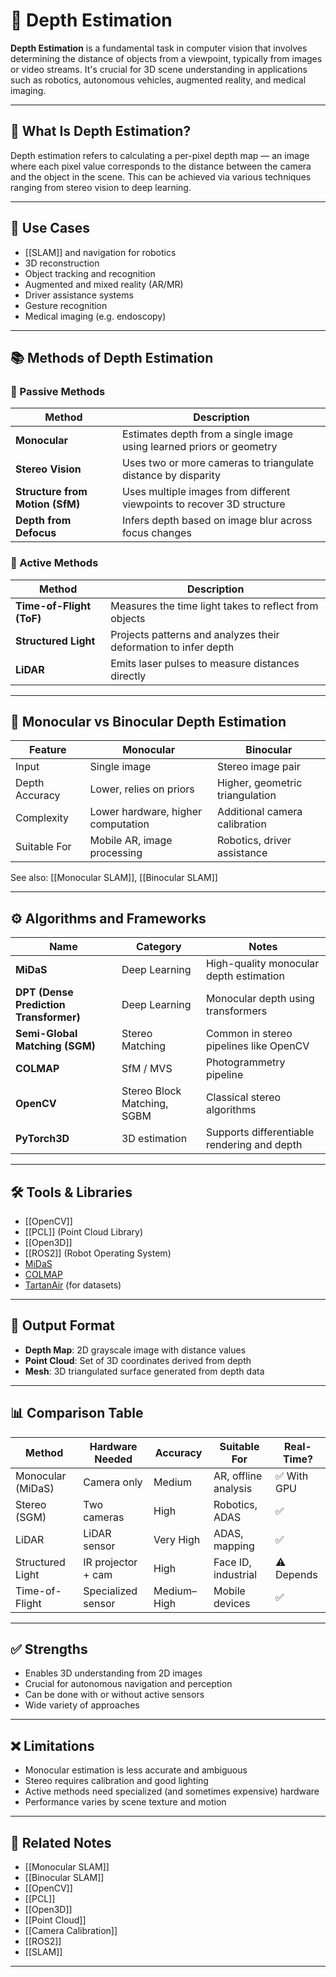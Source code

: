 # 🧠 Depth Estimation

**Depth Estimation** is a fundamental task in computer vision that involves determining the distance of objects from a viewpoint, typically from images or video streams. It's crucial for 3D scene understanding in applications such as robotics, autonomous vehicles, augmented reality, and medical imaging.

---

## 🧰 What Is Depth Estimation?

Depth estimation refers to calculating a per-pixel depth map — an image where each pixel value corresponds to the distance between the camera and the object in the scene. This can be achieved via various techniques ranging from stereo vision to deep learning.

---

## 🎯 Use Cases

- [[SLAM]] and navigation for robotics
- 3D reconstruction
- Object tracking and recognition
- Augmented and mixed reality (AR/MR)
- Driver assistance systems
- Gesture recognition
- Medical imaging (e.g. endoscopy)

---

## 📚 Methods of Depth Estimation

### 🔹 Passive Methods

| Method                 | Description |
|------------------------|-------------|
| **Monocular**          | Estimates depth from a single image using learned priors or geometry |
| **Stereo Vision**      | Uses two or more cameras to triangulate distance by disparity |
| **Structure from Motion (SfM)** | Uses multiple images from different viewpoints to recover 3D structure |
| **Depth from Defocus** | Infers depth based on image blur across focus changes |

### 🔹 Active Methods

| Method                 | Description |
|------------------------|-------------|
| **Time-of-Flight (ToF)** | Measures the time light takes to reflect from objects |
| **Structured Light**     | Projects patterns and analyzes their deformation to infer depth |
| **LiDAR**                | Emits laser pulses to measure distances directly |

---

## 🔬 Monocular vs Binocular Depth Estimation

| Feature                   | Monocular                         | Binocular                          |
|---------------------------|-----------------------------------|------------------------------------|
| Input                     | Single image                      | Stereo image pair                  |
| Depth Accuracy            | Lower, relies on priors           | Higher, geometric triangulation    |
| Complexity                | Lower hardware, higher computation| Additional camera calibration       |
| Suitable For              | Mobile AR, image processing       | Robotics, driver assistance        |

See also: [[Monocular SLAM]], [[Binocular SLAM]]

---

## ⚙️ Algorithms and Frameworks

| Name                  | Category        | Notes |
|-----------------------|-----------------|-------|
| **MiDaS**             | Deep Learning   | High-quality monocular depth estimation |
| **DPT (Dense Prediction Transformer)** | Deep Learning | Monocular depth using transformers |
| **Semi-Global Matching (SGM)** | Stereo Matching | Common in stereo pipelines like OpenCV |
| **COLMAP**            | SfM / MVS       | Photogrammetry pipeline |
| **OpenCV**            | Stereo Block Matching, SGBM | Classical stereo algorithms |
| **PyTorch3D**         | 3D estimation   | Supports differentiable rendering and depth |

---

## 🛠️ Tools & Libraries

- [[OpenCV]]
- [[PCL]] (Point Cloud Library)
- [[Open3D]]
- [[ROS2]] (Robot Operating System)
- [MiDaS](https://github.com/intel-isl/MiDaS)
- [COLMAP](https://colmap.github.io/)
- [TartanAir](https://theairlab.org/tartanair-dataset/) (for datasets)

---

## 🔄 Output Format

- **Depth Map**: 2D grayscale image with distance values
- **Point Cloud**: Set of 3D coordinates derived from depth
- **Mesh**: 3D triangulated surface generated from depth data

---

## 📊 Comparison Table

| Method               | Hardware Needed    | Accuracy     | Suitable For         | Real-Time? |
|----------------------|--------------------|--------------|----------------------|------------|
| Monocular (MiDaS)    | Camera only        | Medium       | AR, offline analysis | ✅ With GPU |
| Stereo (SGM)         | Two cameras        | High         | Robotics, ADAS       | ✅          |
| LiDAR                | LiDAR sensor       | Very High    | ADAS, mapping        | ✅          |
| Structured Light     | IR projector + cam | High         | Face ID, industrial  | ⚠️ Depends |
| Time-of-Flight       | Specialized sensor | Medium–High  | Mobile devices       | ✅          |

---

## ✅ Strengths

- Enables 3D understanding from 2D images
- Crucial for autonomous navigation and perception
- Can be done with or without active sensors
- Wide variety of approaches

---

## ❌ Limitations

- Monocular estimation is less accurate and ambiguous
- Stereo requires calibration and good lighting
- Active methods need specialized (and sometimes expensive) hardware
- Performance varies by scene texture and motion

---

## 🔗 Related Notes

- [[Monocular SLAM]]
- [[Binocular SLAM]]
- [[OpenCV]]
- [[PCL]]
- [[Open3D]]
- [[Point Cloud]]
- [[Camera Calibration]]
- [[ROS2]]
- [[SLAM]]

---
